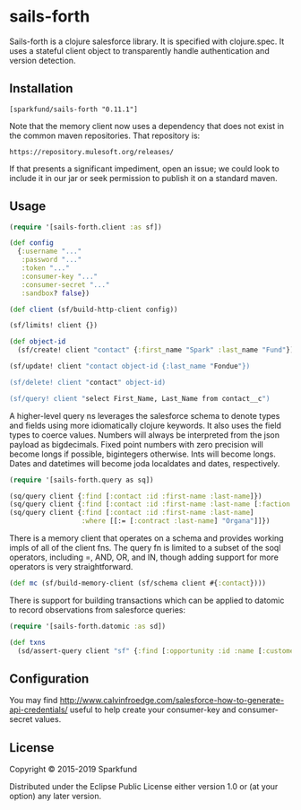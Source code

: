 # sails-forth

Sails-forth is a clojure salesforce library. It is specified with clojure.spec.
It uses a stateful client object to transparently handle authentication and
version detection.

## Installation

`[sparkfund/sails-forth "0.11.1"]`

Note that the memory client now uses a dependency that does not exist in
the common maven repositories. That repository is:

`https://repository.mulesoft.org/releases/`

If that presents a significant impediment, open an issue; we could look to
include it in our jar or seek permission to publish it on a standard maven.

## Usage

``` clojure
(require '[sails-forth.client :as sf])

(def config
  {:username "..."
   :password "..."
   :token "..."
   :consumer-key "..."
   :consumer-secret "..."
   :sandbox? false})

(def client (sf/build-http-client config))

(sf/limits! client {})

(def object-id
  (sf/create! client "contact" {:first_name "Spark" :last_name "Fund"}))

(sf/update! client "contact object-id {:last_name "Fondue"})

(sf/delete! client "contact" object-id)

(sf/query! client "select First_Name, Last_Name from contact__c")
```

A higher-level query ns leverages the salesforce schema to denote types
and fields using more idiomatically clojure keywords. It also uses the
field types to coerce values. Numbers will always be interpreted from the
json payload as bigdecimals. Fixed point numbers with zero precision will
become longs if possible, bigintegers otherwise. Ints will become longs.
Dates and datetimes will become joda localdates and dates, respectively.

```clojure
(require '[sails-forth.query as sq])

(sq/query client {:find [:contact :id :first-name :last-name]})
(sq/query client {:find [:contact :id :first-name :last-name [:faction :id :name]]})
(sq/query client {:find [:contact :id :first-name :last-name]
                  :where [[:= [:contract :last-name] "Organa"]]})
```

There is a memory client that operates on a schema and provides working impls of
all of the client fns. The query fn is limited to a subset of the soql operators,
including =, AND, OR, and IN, though adding support for more operators is very
straightforward.

``` clojure
(def mc (sf/build-memory-client (sf/schema client #{:contact})))
```

There is support for building transactions which can be applied to datomic
to record observations from salesforce queries:

``` clojure
(require '[sails-forth.datomic :as sd])

(def txns
  (sd/assert-query client "sf" {:find [:opportunity :id :name [:customer :id :name]]}))
```

## Configuration

You may find http://www.calvinfroedge.com/salesforce-how-to-generate-api-credentials/
useful to help create your consumer-key and consumer-secret values.

## License

Copyright © 2015-2019 Sparkfund

Distributed under the Eclipse Public License either version 1.0 or (at
your option) any later version.
